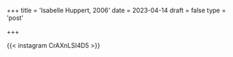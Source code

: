 +++
title = 'Isabelle Huppert, 2006'
date = 2023-04-14
draft = false
type = 'post'

+++

{{< instagram CrAXnLSI4D5 >}}

